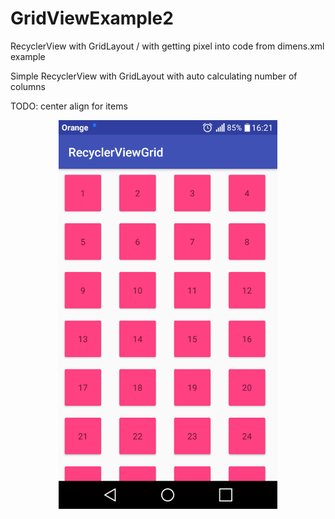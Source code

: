 # GridViewExample2
RecyclerView with GridLayout / with getting pixel into code from dimens.xml example
<p>Simple RecyclerView with GridLayout with auto calculating number of columns</p>
<p style="margin-bottom:5px; margin-top: 5px;">TODO: center align for items</p>

<p align="center">
  <img src="https://github.com/GitScreenShots/ScreenShots/blob/master/RecyclerView-with-GridLayout.png" width="350"/>
</p>
